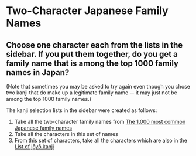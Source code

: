# Two-Character Japanese Family Names
## Choose one character each from the lists in the sidebar. If you put them together, do you get a family name that is among the top 1000 family names in Japan? 

(Note that sometimes you may be asked to try again even though you chose two kanji that do make up a
legitimate family name -- it may just not be among the top 1000 family names.)

The kanji selection lists in the sidebar were created as follows:
1. Take all the two-character family names from [The 1,000 most common Japanese family names](https://jref.com/articles/common-japanese-surnames.213/)
2. Take all the characters in this set of names
3. From this set of characters, take all the characters which are also in the [List of jōyō kanji](https://en.wikipedia.org/wiki/List_of_j%C5%8Dy%C5%8D_kanji)


